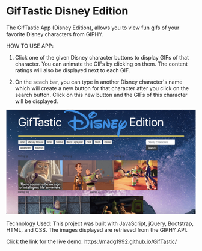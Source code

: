 # GifTastic Disney Edition

The GifTastic App (Disney Edition), allows you to view fun gifs of your favorite Disney characters from GIPHY.

HOW TO USE APP:
1. Click one of the given Disney character buttons to display GIFs of that character. You can animate the GIFs by clicking on them. The content ratings will also be displayed next to each GIF.

2. On the seach bar, you can type in another Disney character's name which will create a new button for that character after you click on the search button. Click on this new button and the GIFs of this character will be displayed. 


![Screenshot of Giftastic App](GifTastic.jpeg)

Technology Used:
This project was built with JavaScript, jQuery, Bootstrap, HTML, and CSS. 
The images displayed are retrieved from the GIPHY API.

Click the link for the live demo:
https://madg1992.github.io/GifTastic/
